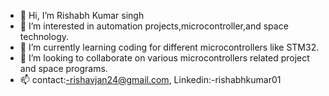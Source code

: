 - 👋 Hi, I’m Rishabh Kumar singh
- 👀 I’m interested in automation projects,microcontroller,and space technology.
- 🌱 I’m currently learning coding for different microcontrollers like STM32.
- 💞️ I’m looking to collaborate on various microcontrollers related project and space programs.
- 📫 contact:-rishavjan24@gmail.com, Linkedin:-rishabhkumar01
<!---
singh-rishabhkumar/singh-rishabhkumar is a ✨ special ✨ repository because its `README.md` (this file) appears on your GitHub profile.
You can click the Preview link to take a look at your changes.
--->
